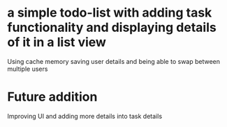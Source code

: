 # a simple todo-list with adding task functionality and displaying details of it in a list view
Using cache memory saving user details and being able to swap between multiple users

# Future addition
Improving UI and adding more details into task details
